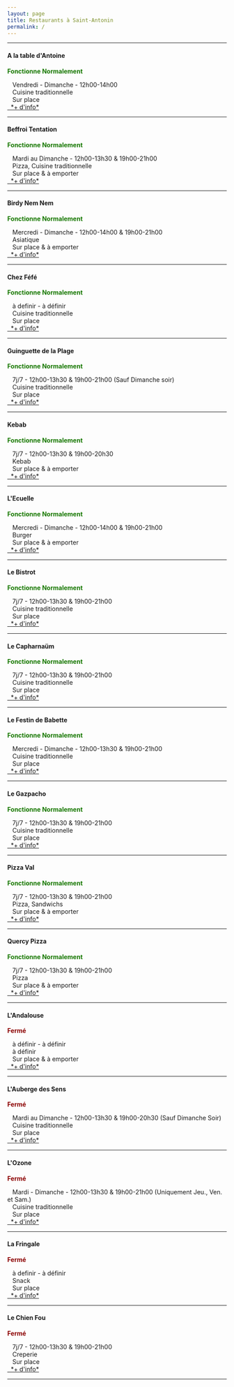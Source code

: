 ```yaml
---
layout: page
title: Restaurants à Saint-Antonin
permalink: /
---
```

***

#### A la table d'Antoine
<p style="color:#167700;"><b>Fonctionne Normalement</b></p>
<i class="fa-solid fa-clock"></i>&nbsp;&nbsp;&nbsp;Vendredi - Dimanche - 12h00-14h00
<br>  <i class="fa-solid fa-utensils"></i>&nbsp;&nbsp;&nbsp;Cuisine traditionnelle
<br> <i class="fa-solid fa-bell-concierge"></i>&nbsp;&nbsp;&nbsp;Sur place
<br> <a href="https://manger-saint-antonin.ga/table-antoine/" target="_blank"><i class="fa-solid fa-link"></i>&nbsp;&nbsp;*+ d'info*</a>

***

#### Beffroi Tentation
<p style="color:#167700;"><b>Fonctionne Normalement</b></p>
<i class="fa-solid fa-clock"></i>&nbsp;&nbsp;&nbsp;Mardi au Dimanche - 12h00-13h30 & 19h00-21h00
<br>  <i class="fa-solid fa-utensils"></i>&nbsp;&nbsp;&nbsp;Pizza, Cuisine traditionnelle
<br> <i class="fa-solid fa-bell-concierge"></i>&nbsp;&nbsp;&nbsp;Sur place & à emporter
<br> <a href="https://manger-saint-antonin.ga/pizza-val/" target="_blank"><i class="fa-solid fa-link"></i>&nbsp;&nbsp;*+ d'info*</a>

***

#### Birdy Nem Nem
<p style="color:#167700;"><b>Fonctionne Normalement</b></p>
<i class="fa-solid fa-clock"></i>&nbsp;&nbsp;&nbsp;Mercredi - Dimanche - 12h00-14h00 & 19h00-21h00
<br>  <i class="fa-solid fa-utensils"></i>&nbsp;&nbsp;&nbsp;Asiatique
<br> <i class="fa-solid fa-bell-concierge"></i>&nbsp;&nbsp;&nbsp;Sur place & à emporter
<br> <a href="https://manger-saint-antonin.ga/birdy/" target="_blank"><i class="fa-solid fa-link"></i>&nbsp;&nbsp;*+ d'info*</a>

***

#### Chez Féfé
<p style="color:#167700;"><b>Fonctionne Normalement</b></p>
<i class="fa-solid fa-clock"></i>&nbsp;&nbsp;&nbsp;à definir - à définir
<br>  <i class="fa-solid fa-utensils"></i>&nbsp;&nbsp;&nbsp;Cuisine traditionnelle
<br> <i class="fa-solid fa-bell-concierge"></i>&nbsp;&nbsp;&nbsp;Sur place
<br> <a href="https://manger-saint-antonin.ga/chez-fefe/" target="_blank"><i class="fa-solid fa-link"></i>&nbsp;&nbsp;*+ d'info*</a>

***

#### Guinguette de la Plage
<p style="color:#167700;"><b>Fonctionne Normalement</b></p>
<i class="fa-solid fa-clock"></i>&nbsp;&nbsp;&nbsp;7j/7 - 12h00-13h30 & 19h00-21h00 (Sauf Dimanche soir)
<br>  <i class="fa-solid fa-utensils"></i>&nbsp;&nbsp;&nbsp;Cuisine traditionnelle
<br> <i class="fa-solid fa-bell-concierge"></i>&nbsp;&nbsp;&nbsp;Sur place
<br> <a href="https://manger-saint-antonin.ga/guinguette-plage/" target="_blank"><i class="fa-solid fa-link"></i>&nbsp;&nbsp;*+ d'info*</a>

***

#### Kebab
<p style="color:#167700;"><b>Fonctionne Normalement</b></p>
<i class="fa-solid fa-clock"></i>&nbsp;&nbsp;&nbsp;7j/7 - 12h00-13h30 & 19h00-20h30
<br>  <i class="fa-solid fa-utensils"></i>&nbsp;&nbsp;&nbsp;Kebab
<br> <i class="fa-solid fa-bell-concierge"></i>&nbsp;&nbsp;&nbsp;Sur place & à emporter
<br> <a href="https://manger-saint-antonin.ga/kebab/" target="_blank"><i class="fa-solid fa-link"></i>&nbsp;&nbsp;*+ d'info*</a>

***

#### L'Ecuelle
<p style="color:#167700;"><b>Fonctionne Normalement</b></p>
<i class="fa-solid fa-clock"></i>&nbsp;&nbsp;&nbsp;Mercredi - Dimanche - 12h00-14h00 & 19h00-21h00
<br>  <i class="fa-solid fa-utensils"></i>&nbsp;&nbsp;&nbsp;Burger
<br> <i class="fa-solid fa-bell-concierge"></i>&nbsp;&nbsp;&nbsp;Sur place & à emporter
<br> <a href="https://manger-saint-antonin.ga/ecuelle/" target="_blank"><i class="fa-solid fa-link"></i>&nbsp;&nbsp;*+ d'info*</a>

***

#### Le Bistrot
<p style="color:#167700;"><b>Fonctionne Normalement</b></p>
<i class="fa-solid fa-clock"></i>&nbsp;&nbsp;&nbsp;7j/7 - 12h00-13h30 & 19h00-21h00
<br>  <i class="fa-solid fa-utensils"></i>&nbsp;&nbsp;&nbsp;Cuisine traditionnelle
<br> <i class="fa-solid fa-bell-concierge"></i>&nbsp;&nbsp;&nbsp;Sur place
<br> <a href="https://manger-saint-antonin.ga/bistrot/" target="_blank"><i class="fa-solid fa-link"></i>&nbsp;&nbsp;*+ d'info*</a>

***

#### Le Capharnaüm
<p style="color:#167700;"><b>Fonctionne Normalement</b></p>
<i class="fa-solid fa-clock"></i>&nbsp;&nbsp;&nbsp;7j/7 - 12h00-13h30 & 19h00-21h00
<br>  <i class="fa-solid fa-utensils"></i>&nbsp;&nbsp;&nbsp;Cuisine traditionnelle
<br> <i class="fa-solid fa-bell-concierge"></i>&nbsp;&nbsp;&nbsp;Sur place
<br> <a href="https://manger-saint-antonin.ga/capharnaum/" target="_blank"><i class="fa-solid fa-link"></i>&nbsp;&nbsp;*+ d'info*</a>

***










#### Le Festin de Babette
<p style="color:#167700;"><b>Fonctionne Normalement</b></p>
<i class="fa-solid fa-clock"></i>&nbsp;&nbsp;&nbsp;Mercredi - Dimanche - 12h00-13h30 & 19h00-21h00
<br>  <i class="fa-solid fa-utensils"></i>&nbsp;&nbsp;&nbsp;Cuisine traditionnelle
<br> <i class="fa-solid fa-bell-concierge"></i>&nbsp;&nbsp;&nbsp;Sur place
<br> <a href="https://manger-saint-antonin.ga/festin-babette/" target="_blank"><i class="fa-solid fa-link"></i>&nbsp;&nbsp;*+ d'info*</a>

***

#### Le Gazpacho
<p style="color:#167700;"><b>Fonctionne Normalement</b></p>
<i class="fa-solid fa-clock"></i>&nbsp;&nbsp;&nbsp;7j/7 - 12h00-13h30 & 19h00-21h00
<br>  <i class="fa-solid fa-utensils"></i>&nbsp;&nbsp;&nbsp;Cuisine traditionnelle
<br> <i class="fa-solid fa-bell-concierge"></i>&nbsp;&nbsp;&nbsp;Sur place
<br> <a href="https://manger-saint-antonin.ga/gazpacho/" target="_blank"><i class="fa-solid fa-link"></i>&nbsp;&nbsp;*+ d'info*</a>

***

#### Pizza Val
<p style="color:#167700;"><b>Fonctionne Normalement</b></p>
<i class="fa-solid fa-clock"></i>&nbsp;&nbsp;&nbsp;7j/7 - 12h00-13h30 & 19h00-21h00
<br>  <i class="fa-solid fa-utensils"></i>&nbsp;&nbsp;&nbsp;Pizza, Sandwichs
<br> <i class="fa-solid fa-bell-concierge"></i>&nbsp;&nbsp;&nbsp;Sur place & à emporter
<br> <a href="https://manger-saint-antonin.ga/pizza-val/" target="_blank"><i class="fa-solid fa-link"></i>&nbsp;&nbsp;*+ d'info*</a>

***

#### Quercy Pizza
<p style="color:#167700;"><b>Fonctionne Normalement</b></p>
<i class="fa-solid fa-clock"></i>&nbsp;&nbsp;&nbsp;7j/7 - 12h00-13h30 & 19h00-21h00
<br>  <i class="fa-solid fa-utensils"></i>&nbsp;&nbsp;&nbsp;Pizza
<br> <i class="fa-solid fa-bell-concierge"></i>&nbsp;&nbsp;&nbsp;Sur place & à emporter
<br> <a href="https://manger-saint-antonin.ga/quercy-pizza/" target="_blank"><i class="fa-solid fa-link"></i>&nbsp;&nbsp;*+ d'info*</a>

***

#### L'Andalouse
<p style="color:#8B0000;"><b>Fermé</b></p>
<i class="fa-solid fa-clock"></i>&nbsp;&nbsp;&nbsp;à définir - à définir
<br>  <i class="fa-solid fa-utensils"></i>&nbsp;&nbsp;&nbsp;à définir
<br> <i class="fa-solid fa-bell-concierge"></i>&nbsp;&nbsp;&nbsp;Sur place & à emporter
<br> <a href="https://manger-saint-antonin.ga/andalouse/" target="_blank"><i class="fa-solid fa-link"></i>&nbsp;&nbsp;*+ d'info*</a>

***

#### L'Auberge des Sens
<p style="color:#8B0000;"><b>Fermé</b></p>
<i class="fa-solid fa-clock"></i>&nbsp;&nbsp;&nbsp;Mardi au Dimanche - 12h00-13h30 & 19h00-20h30 (Sauf Dimanche Soir)
<br>  <i class="fa-solid fa-utensils"></i>&nbsp;&nbsp;&nbsp;Cuisine traditionnelle
<br> <i class="fa-solid fa-bell-concierge"></i>&nbsp;&nbsp;&nbsp;Sur place
<br> <a href="https://manger-saint-antonin.ga/auberge-sens/" target="_blank"><i class="fa-solid fa-link"></i>&nbsp;&nbsp;*+ d'info*</a>

***

#### L'Ozone
<p style="color:#8B0000;"><b>Fermé</b></p>
<i class="fa-solid fa-clock"></i>&nbsp;&nbsp;&nbsp;Mardi - Dimanche - 12h00-13h30 & 19h00-21h00 (Uniquement Jeu., Ven. et Sam.)
<br>  <i class="fa-solid fa-utensils"></i>&nbsp;&nbsp;&nbsp;Cuisine traditionnelle
<br> <i class="fa-solid fa-bell-concierge"></i>&nbsp;&nbsp;&nbsp;Sur place
<br> <a href="https://manger-saint-antonin.ga/ozone/" target="_blank"><i class="fa-solid fa-link"></i>&nbsp;&nbsp;*+ d'info*</a>

***

#### La Fringale
<p style="color:#8B0000;"><b>Fermé</b></p>
<i class="fa-solid fa-clock"></i>&nbsp;&nbsp;&nbsp;à definir - à définir
<br>  <i class="fa-solid fa-utensils"></i>&nbsp;&nbsp;&nbsp;Snack
<br> <i class="fa-solid fa-bell-concierge"></i>&nbsp;&nbsp;&nbsp;Sur place
<br> <a href="https://manger-saint-antonin.ga/fringale/" target="_blank"><i class="fa-solid fa-link"></i>&nbsp;&nbsp;*+ d'info*</a>

***

#### Le Chien Fou
<p style="color:#8B0000;"><b>Fermé</b></p>
<i class="fa-solid fa-clock"></i>&nbsp;&nbsp;&nbsp;7j/7 - 12h00-13h30 & 19h00-21h00
<br>  <i class="fa-solid fa-utensils"></i>&nbsp;&nbsp;&nbsp;Creperie
<br> <i class="fa-solid fa-bell-concierge"></i>&nbsp;&nbsp;&nbsp;Sur place
<br> <a href="https://manger-saint-antonin.ga/chien-fou/" target="_blank"><i class="fa-solid fa-link"></i>&nbsp;&nbsp;*+ d'info*</a>

***

